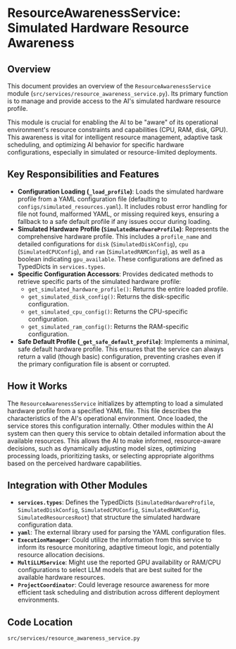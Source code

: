 # ResourceAwarenessService: Simulated Hardware Resource Awareness

## Overview

This document provides an overview of the `ResourceAwarenessService` module (`src/services/resource_awareness_service.py`). Its primary function is to manage and provide access to the AI's simulated hardware resource profile.

This module is crucial for enabling the AI to be "aware" of its operational environment's resource constraints and capabilities (CPU, RAM, disk, GPU). This awareness is vital for intelligent resource management, adaptive task scheduling, and optimizing AI behavior for specific hardware configurations, especially in simulated or resource-limited deployments.

## Key Responsibilities and Features

*   **Configuration Loading (`_load_profile`)**: Loads the simulated hardware profile from a YAML configuration file (defaulting to `configs/simulated_resources.yaml`). It includes robust error handling for file not found, malformed YAML, or missing required keys, ensuring a fallback to a safe default profile if any issues occur during loading.
*   **Simulated Hardware Profile (`SimulatedHardwareProfile`)**: Represents the comprehensive hardware profile. This includes a `profile_name` and detailed configurations for `disk` (`SimulatedDiskConfig`), `cpu` (`SimulatedCPUConfig`), and `ram` (`SimulatedRAMConfig`), as well as a boolean indicating `gpu_available`. These configurations are defined as TypedDicts in `services.types`.
*   **Specific Configuration Accessors**: Provides dedicated methods to retrieve specific parts of the simulated hardware profile:
    *   `get_simulated_hardware_profile()`: Returns the entire loaded profile.
    *   `get_simulated_disk_config()`: Returns the disk-specific configuration.
    *   `get_simulated_cpu_config()`: Returns the CPU-specific configuration.
    *   `get_simulated_ram_config()`: Returns the RAM-specific configuration.
*   **Safe Default Profile (`_get_safe_default_profile`)**: Implements a minimal, safe default hardware profile. This ensures that the service can always return a valid (though basic) configuration, preventing crashes even if the primary configuration file is absent or corrupted.

## How it Works

The `ResourceAwarenessService` initializes by attempting to load a simulated hardware profile from a specified YAML file. This file describes the characteristics of the AI's operational environment. Once loaded, the service stores this configuration internally. Other modules within the AI system can then query this service to obtain detailed information about the available resources. This allows the AI to make informed, resource-aware decisions, such as dynamically adjusting model sizes, optimizing processing loads, prioritizing tasks, or selecting appropriate algorithms based on the perceived hardware capabilities.

## Integration with Other Modules

*   **`services.types`**: Defines the TypedDicts (`SimulatedHardwareProfile`, `SimulatedDiskConfig`, `SimulatedCPUConfig`, `SimulatedRAMConfig`, `SimulatedResourcesRoot`) that structure the simulated hardware configuration data.
*   **`yaml`**: The external library used for parsing the YAML configuration files.
*   **`ExecutionManager`**: Could utilize the information from this service to inform its resource monitoring, adaptive timeout logic, and potentially resource allocation decisions.
*   **`MultiLLMService`**: Might use the reported GPU availability or RAM/CPU configurations to select LLM models that are best suited for the available hardware resources.
*   **`ProjectCoordinator`**: Could leverage resource awareness for more efficient task scheduling and distribution across different deployment environments.

## Code Location

`src/services/resource_awareness_service.py`